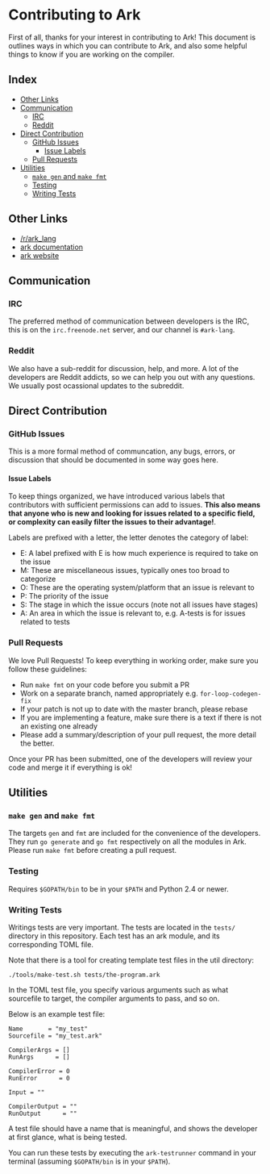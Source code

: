 # Contributing to Ark
First of all, thanks for your interest in contributing to Ark! This
document is outlines ways in which you can contribute to Ark, and also
some helpful things to know if you are working on the compiler.

## Index
* [Other Links](#other-links)
* [Communication](#communication)
	* [IRC](#irc)
	* [Reddit](#reddit)
* [Direct Contribution](#direct-contribution)
	* [GitHub Issues](#github-issues)
		* [Issue Labels](#issue-labels)
	* [Pull Requests](#pull-requests)
* [Utilities](#utilities)
	* [`make gen` and `make fmt`](#make-gen-and-make-fmt)
	* [Testing](#testing)
	* [Writing Tests](#writing-tests)

## <a name="other-links"></a> Other Links
* [/r/ark_lang](//reddit.com/r/ark_lang)
* [ark documentation](//book.ark-lang.org)
* [ark website](//ark-lang.org)

## <a name="communication"></a> Communication
### <a name="irc"></a> IRC
The preferred method of communication between developers is
the IRC, this is on the `irc.freenode.net` server, and our 
channel is `#ark-lang`.

### <a name="reddit"></a> Reddit
We also have a sub-reddit for discussion, help, and more. A lot
of the developers are Reddit addicts, so we can help you out
with any questions. We usually post ocassional updates to the
subreddit.

## <a name="direct-contribution"></a> Direct Contribution
### <a name="github-issues"></a> GitHub Issues
This is a more formal method of communcation, any bugs, errors,
or discussion that should be documented in some way goes here.

#### <a name="issue-labels"></a> Issue Labels
To keep things organized, we have introduced various labels that contributors with 
sufficient permissions can add to issues. **This also means that anyone
who is new and looking for issues related to a specific field, or complexity
can easily filter the issues to their advantage!**.

Labels are prefixed with a letter, the letter denotes the category of label:

* E: A label prefixed with E is how much experience is required to take on the issue
* M: These are miscellaneous issues, typically ones too broad to categorize
* O: These are the operating system/platform that an issue is relevant to
* P: The priority of the issue
* S: The stage in which the issue occurs (note not all issues have stages)
* A: An area in which the issue is relevant to, e.g. A-tests is for issues related to tests

### <a name="pull-requests"></a> Pull Requests
We love Pull Requests! To keep everything in working order, make
sure you follow these guidelines:

* Run `make fmt` on your code before you submit a PR
* Work on a separate branch, named appropriately e.g. `for-loop-codegen-fix`
* If your patch is not up to date with the master branch, please rebase
* If you are implementing a feature, make sure there is a text if there is not an existing one already
* Please add a summary/description of your pull request, the more detail the better.

Once your PR has been submitted, one of the developers will review your code
and merge it if everything is ok!

## <a name="utilities"></a> Utilities
### <a name="make-gen-and-make-fmt"></a> `make gen` and `make fmt`
The targets `gen` and `fmt` are included for the convenience of the developers. 
They run `go generate` and `go fmt` respectively on all the modules in Ark. 
Please run `make fmt` before creating a pull request.

### <a name="testing"></a> Testing
Requires `$GOPATH/bin` to be in your `$PATH` and Python 2.4 or newer.

### <a name="writing-tests"></a> Writing Tests
Writings tests are very important. The tests are located
in the `tests/` directory in this repository. Each test has
an ark module, and its corresponding TOML file.

Note that there is a tool for creating template test files in
the util directory:

	./tools/make-test.sh tests/the-program.ark

In the TOML test file, you specify various arguments such as
what sourcefile to target, the compiler arguments to pass, and
so on.

Below is an example test file:

	Name       = "my_test"
	Sourcefile = "my_test.ark"

	CompilerArgs = []
	RunArgs      = []

	CompilerError = 0
	RunError      = 0

	Input = ""

	CompilerOutput = ""
	RunOutput      = ""

A test file should have a name that is meaningful, and shows
the developer at first glance, what is being tested.

You can run these tests by executing the `ark-testrunner` command
in your terminal (assuming `$GOPATH/bin` is in your `$PATH`).